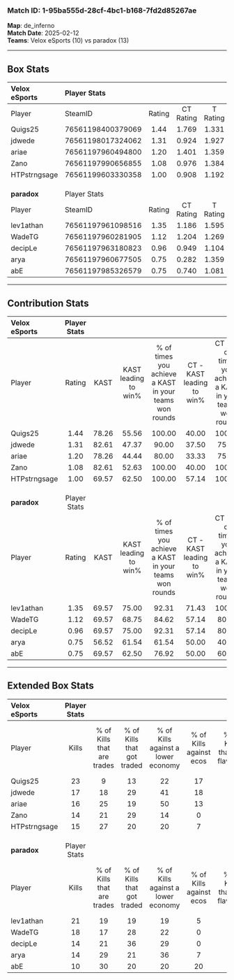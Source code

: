 ### Match ID: 1-95ba555d-28cf-4bc1-b168-7fd2d85267ae  
**Map**: de_inferno  
**Match Date**: 2025-02-12  
**Teams**: Velox eSports (10) vs paradox (13)  

---  

## Box Stats  

| **Velox eSports** | Player Stats      |        |           |          |       |       |       |         |        |      |     |
| :- | :- | :-: | :-: | :-: | :-: | :-: | :-: | :-: | :-: | :-: | :-: |
| Player            | SteamID           | Rating | CT Rating | T Rating | KAST  |  ADR  | Kills | Assists | Deaths | K/D  | HS% |
| Quigs25           | 76561198400379069 |  1.44  |   1.769   |  1.331   | 78.26 | 87.5  |  23   |    3    |   15   | 1.53 | 39  |
| jdwede            | 76561198017324062 |  1.31  |   0.924   |  1.927   | 82.61 | 103.3 |  17   |   11    |   16   | 1.06 | 41  |
| ariae             | 76561197960494800 |  1.20  |   1.401   |  1.359   | 78.26 | 102.7 |  16   |   12    |   18   | 0.89 | 81  |
| Zano              | 76561197990656855 |  1.08  |   0.976   |  1.384   | 82.61 | 67.8  |  14   |    4    |   15   | 0.93 | 50  |
| HTPstrngsage      | 76561199603330358 |  1.00  |   0.908   |  1.192   | 69.57 | 61.9  |  15   |    3    |   15   | 1.00 | 73  |
|                   |                   |        |           |          |       |       |       |         |        |      |     |
|                   |                   |        |           |          |       |       |       |         |        |      |     |
|                   |                   |        |           |          |       |       |       |         |        |      |     |
| **paradox**       | Player Stats      |        |           |          |       |       |       |         |        |      |     |
| Player            | SteamID           | Rating | CT Rating | T Rating | KAST  |  ADR  | Kills | Assists | Deaths | K/D  | HS% |
| lev1athan         | 76561197961098516 |  1.35  |   1.186   |  1.595   | 69.57 | 100.4 |  21   |    4    |   15   | 1.40 | 52  |
| WadeTG            | 76561197960281905 |  1.12  |   1.204   |  1.269   | 69.57 | 83.5  |  18   |    6    |   18   | 1.00 | 44  |
| decipLe           | 76561197963180823 |  0.96  |   0.949   |  1.104   | 69.57 | 66.8  |  14   |    5    |   16   | 0.88 | 64  |
| arya              | 76561197960677505 |  0.75  |   0.282   |  1.359   | 56.52 | 68.9  |  14   |    4    |   21   | 0.67 | 57  |
| abE               | 76561197985326579 |  0.75  |   0.740   |  1.081   | 69.57 | 53.9  |  10   |    5    |   17   | 0.59 | 50  |
---  

## Contribution Stats  

| **Velox eSports** | Player Stats |       |                      |                                                        |                           |                                                             |                          |                                                            |
| :- | :-: | :-: | :-: | :-: | :-: | :-: | :-: | :-: |
| Player            |    Rating    | KAST  | KAST leading to win% | % of times you achieve a KAST in your teams won rounds | CT - KAST leading to win% | CT - % of times you achieve a KAST in your teams won rounds | T - KAST leading to win% | T - % of times you achieve a KAST in your teams won rounds |
| Quigs25           |     1.44     | 78.26 |        55.56         |                         100.00                         |           40.00           |                           100.00                            |          75.00           |                           100.00                           |
| jdwede            |     1.31     | 82.61 |        47.37         |                         90.00                          |           37.50           |                            75.00                            |          54.55           |                           100.00                           |
| ariae             |     1.20     | 78.26 |        44.44         |                         80.00                          |           33.33           |                            75.00                            |          55.56           |                           83.33                            |
| Zano              |     1.08     | 82.61 |        52.63         |                         100.00                         |           40.00           |                           100.00                            |          66.67           |                           100.00                           |
| HTPstrngsage      |     1.00     | 69.57 |        62.50         |                         100.00                         |           57.14           |                           100.00                            |          66.67           |                           100.00                           |
|                   |              |       |                      |                                                        |                           |                                                             |                          |                                                            |
|                   |              |       |                      |                                                        |                           |                                                             |                          |                                                            |
|                   |              |       |                      |                                                        |                           |                                                             |                          |                                                            |
| **paradox**       | Player Stats |       |                      |                                                        |                           |                                                             |                          |                                                            |
| Player            |    Rating    | KAST  | KAST leading to win% | % of times you achieve a KAST in your teams won rounds | CT - KAST leading to win% | CT - % of times you achieve a KAST in your teams won rounds | T - KAST leading to win% | T - % of times you achieve a KAST in your teams won rounds |
| lev1athan         |     1.35     | 69.57 |        75.00         |                         92.31                          |           71.43           |                           100.00                            |          77.78           |                           87.50                            |
| WadeTG            |     1.12     | 69.57 |        68.75         |                         84.62                          |           57.14           |                            80.00                            |          77.78           |                           87.50                            |
| decipLe           |     0.96     | 69.57 |        75.00         |                         92.31                          |           57.14           |                            80.00                            |          88.89           |                           100.00                           |
| arya              |     0.75     | 56.52 |        61.54         |                         61.54                          |           50.00           |                            40.00                            |          66.67           |                           75.00                            |
| abE               |     0.75     | 69.57 |        62.50         |                         76.92                          |           50.00           |                            60.00                            |          70.00           |                           87.50                            |
---  

## Extended Box Stats  

| **Velox eSports** | Player Stats |                            |                            |                                    |                         |                              |                                 |        |                             |                                     |                          |                               |                            |
| :- | :-: | :-: | :-: | :-: | :-: | :-: | :-: | :-: | :-: | :-: | :-: | :-: | :-: |
| Player            |    Kills     | % of Kills that are trades | % of Kills that got traded | % of Kills against a lower economy | % of Kills against ecos | % of Kills that are flawless | % of Kills that are close duels | Deaths | % of Deaths that get traded | % of Deaths against a lower economy | % of Deaths against ecos | % of Deaths that are flawless | % of Deaths that are close |
| Quigs25           |      23      |             9              |             13             |                 22                 |           17            |              78              |                9                |   15   |             33              |                 20                  |            0             |              67               |             0              |
| jdwede            |      17      |             18             |             29             |                 41                 |           18            |              76              |                0                |   16   |             25              |                 19                  |            0             |              31               |             19             |
| ariae             |      16      |             25             |             19             |                 50                 |           13            |              69              |                6                |   18   |             22              |                 28                  |            11            |              56               |             11             |
| Zano              |      14      |             21             |             29             |                 14                 |            0            |              71              |               14                |   15   |             27              |                  7                  |            0             |              47               |             7              |
| HTPstrngsage      |      15      |             27             |             20             |                 20                 |            7            |              67              |                7                |   15   |             13              |                 13                  |            0             |              73               |             7              |
|                   |              |                            |                            |                                    |                         |                              |                                 |        |                             |                                     |                          |                               |                            |
|                   |              |                            |                            |                                    |                         |                              |                                 |        |                             |                                     |                          |                               |                            |
|                   |              |                            |                            |                                    |                         |                              |                                 |        |                             |                                     |                          |                               |                            |
| **paradox**       | Player Stats |                            |                            |                                    |                         |                              |                                 |        |                             |                                     |                          |                               |                            |
| Player            |    Kills     | % of Kills that are trades | % of Kills that got traded | % of Kills against a lower economy | % of Kills against ecos | % of Kills that are flawless | % of Kills that are close duels | Deaths | % of Deaths that get traded | % of Deaths against a lower economy | % of Deaths against ecos | % of Deaths that are flawless | % of Deaths that are close |
| lev1athan         |      21      |             19             |             19             |                 19                 |            5            |              52              |                5                |   15   |             13              |                 20                  |            7             |              47               |             13             |
| WadeTG            |      18      |             17             |             28             |                 22                 |            0            |              61              |                0                |   18   |             28              |                 22                  |            6             |              72               |             11             |
| decipLe           |      14      |             21             |             36             |                 29                 |            0            |              50              |               14                |   16   |             19              |                 19                  |            6             |              81               |             0              |
| arya              |      14      |             29             |             21             |                 36                 |            7            |              50              |               21                |   21   |             19              |                 24                  |            5             |              76               |             0              |
| abE               |      10      |             30             |             20             |                 20                 |           20            |              80              |                0                |   17   |             24              |                 18                  |            0             |              82               |             6              |
